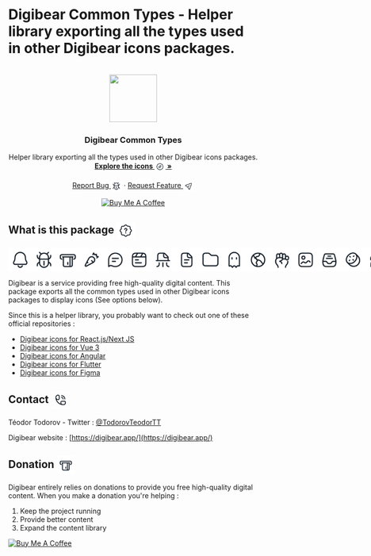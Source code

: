 # Digibear Common Types - Helper library exporting all the types used in other Digibear icons packages.

<!-- PROJECT LOGO -->
<br />
<div align="center">
  <a href="https://github.com/digibearapp/digibear-icons-vue">
    <img src="https://raw.githubusercontent.com/digibearapp/digibear-icons/main/Logo-Snow.svg" width="96px" height="96px" />
  </a>

<h3 align="center">Digibear Common Types</h3>
  <p align="center">
   Helper library exporting all the types used in other Digibear icons packages.
    <br />
    <a href="https://digibear.app/"><strong>Explore the icons <img align="center" src="https://raw.githubusercontent.com/digibearapp/digibear-icons/main/others/sticker/clean/compass-sticker.svg" width="22px" height="22px" /> »</strong></a>
    <br />
    <br />
    <a href="https://github.com/digibearapp/digibear-common-types/issues">Report Bug <img align="center" src="https://raw.githubusercontent.com/digibearapp/digibear-icons/main/others/sticker/clean/bug-sticker.svg" width="22px" height="22px" /></a>
    ·
    <a href="https://github.com/digibearapp/digibear-common-types/issues">Request Feature <img align="center" src="https://raw.githubusercontent.com/digibearapp/digibear-icons/main/others/sticker/clean/paperplane-tilt45-sticker.svg" width="22px" height="22px" /></a>
  </p>
  
  [![Buy Me A Coffee][bmc-image]][bmc-url]
  
</div>

<!-- WHAT IS THIS PACKAGE -->
<div id="what-is-this-package"></div>

## What is this package <img align="center" src="https://raw.githubusercontent.com/digibearapp/digibear-icons/main/others/sticker/clean/question-badge-sticker.svg" width="36px" height="36px" />

<div style="display: flex; justify-content: space-between;">
<img src="https://raw.githubusercontent.com/digibearapp/digibear-icons/main/others/sticker/clean/bell-sticker.svg" width="48px" height="48px" />
<img src="https://raw.githubusercontent.com/digibearapp/digibear-icons/main/others/sticker/clean/bug-sticker.svg" width="48px" height="48px" />
<img src="https://raw.githubusercontent.com/digibearapp/digibear-icons/main/others/sticker/clean/card-reader-sticker.svg" width="48px" height="48px" />
<img src="https://raw.githubusercontent.com/digibearapp/digibear-icons/main/others/sticker/clean/carrot-sticker.svg" width="48px" height="48px" />
<img src="https://raw.githubusercontent.com/digibearapp/digibear-icons/main/others/sticker/clean/chat-text-sticker.svg" width="48px" height="48px" />
<img src="https://raw.githubusercontent.com/digibearapp/digibear-icons/main/others/sticker/clean/clapperboard-sticker.svg" width="48px" height="48px" />
<img src="https://raw.githubusercontent.com/digibearapp/digibear-icons/main/others/sticker/clean/file-shredder-sticker.svg" width="48px" height="48px" />
<img src="https://raw.githubusercontent.com/digibearapp/digibear-icons/main/others/sticker/clean/file-text-sticker.svg" width="48px" height="48px" />
<img src="https://raw.githubusercontent.com/digibearapp/digibear-icons/main/others/sticker/clean/folder-sticker.svg" width="48px" height="48px" />
<img src="https://raw.githubusercontent.com/digibearapp/digibear-icons/main/others/sticker/clean/ghost-sticker.svg" width="48px" height="48px" />
<img src="https://raw.githubusercontent.com/digibearapp/digibear-icons/main/others/sticker/clean/globe-west-sticker.svg" width="48px" height="48px" />
<img src="https://raw.githubusercontent.com/digibearapp/digibear-icons/main/others/sticker/clean/hand-fist-front-sticker.svg" width="48px" height="48px" />
<img src="https://raw.githubusercontent.com/digibearapp/digibear-icons/main/others/sticker/clean/image-sticker.svg" width="48px" height="48px" />
<img src="https://raw.githubusercontent.com/digibearapp/digibear-icons/main/others/sticker/clean/inbox-filled-sticker.svg" width="48px" height="48px" />
<img src="https://raw.githubusercontent.com/digibearapp/digibear-icons/main/others/sticker/clean/kiwi-sticker.svg" width="48px" height="48px" />
<img src="https://raw.githubusercontent.com/digibearapp/digibear-icons/main/others/sticker/clean/leaf-sticker.svg" width="48px" height="48px" />
<img src="https://raw.githubusercontent.com/digibearapp/digibear-icons/main/others/sticker/clean/paperplane-tilt45-sticker.svg" width="48px" height="48px" />
<img src="https://raw.githubusercontent.com/digibearapp/digibear-icons/main/others/sticker/clean/pen-nib-sticker.svg" width="48px" height="48px" />
<img src="https://raw.githubusercontent.com/digibearapp/digibear-icons/main/others/sticker/clean/pizza-sticker.svg" width="48px" height="48px" />
<img src="https://raw.githubusercontent.com/digibearapp/digibear-icons/main/others/sticker/clean/planet-ring-sticker.svg" width="48px" height="48px" />
<img src="https://raw.githubusercontent.com/digibearapp/digibear-icons/main/others/sticker/clean/pop-corn-sticker.svg" width="48px" height="48px" />
<img src="https://raw.githubusercontent.com/digibearapp/digibear-icons/main/others/sticker/clean/receipt-text-sticker.svg" width="48px" height="48px" />
<img src="https://raw.githubusercontent.com/digibearapp/digibear-icons/main/others/sticker/clean/rocket-tilt45-sticker.svg" width="48px" height="48px" />
<img src="https://raw.githubusercontent.com/digibearapp/digibear-icons/main/others/sticker/clean/strawberry-sticker.svg" width="48px" height="48px" />
<img src="https://raw.githubusercontent.com/digibearapp/digibear-icons/main/others/sticker/clean/trash-sticker.svg" width="48px" height="48px" />
<img src="https://raw.githubusercontent.com/digibearapp/digibear-icons/main/others/sticker/clean/trophy-sticker.svg" width="48px" height="48px" />
    
</div>

Digibear is a service providing free high-quality digital content.
This package exports all the common types used in other Digibear icons packages to display icons (See options below).

Since this is a helper library, you probably want to check out one of these official repositories :

- [Digibear icons for React.js/Next JS](https://github.com/digibearapp/digibear-icons-react/)
- [Digibear icons for Vue 3](https://github.com/digibearapp/digibear-icons-vue/)
- [Digibear icons for Angular](https://github.com/digibearapp/digibear-icons-angular/)
- [Digibear icons for Flutter](https://github.com/digibearapp/digibear-icons-flutter/)
- [Digibear icons for Figma](https://github.com/digibearapp/digibear-icons-figma/)

<!-- CONTACT -->
<div id="contact"></div>

## Contact <img align="center" src="https://raw.githubusercontent.com/digibearapp/digibear-icons/main/others/sticker/clean/phone-signal-sticker.svg" width="36px" height="36px" />

Téodor Todorov - Twitter : [@TodorovTeodorTT](https://twitter.com/TodorovTeodorTT)

Digibear website : [https://digibear.app/](https://digibear.app/)

<!-- DONATION -->
<div id="donation"></div>

## Donation <img align="center" src="https://raw.githubusercontent.com/digibearapp/digibear-icons/main/others/sticker/clean/card-reader-sticker.svg" width="36px" height="36px" />

Digibear entirely relies on donations to provide you free high-quality digital content.
When you make a donation you're helping :

1. Keep the project running
2. Provide better content
3. Expand the content library

[![Buy Me A Coffee][bmc-image]][bmc-url]

<!-- MARKDOWN LINKS & IMAGES -->
<!-- https://www.markdownguide.org/basic-syntax/#reference-style-links -->

[bmc-url]: https://www.buymeacoffee.com/TeodorTodorov
[bmc-image]: https://img.buymeacoffee.com/button-api/?text=Buy%20me%20a%20coffee&emoji=&slug=TeodorTodorov&button_colour=0BA0E7&font_colour=ffffff&font_family=Poppins&outline_colour=000000&coffee_colour=FFDD00
